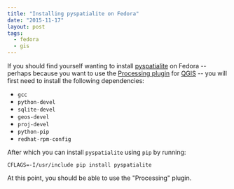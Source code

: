 ```yaml
---
title: "Installing pyspatialite on Fedora"
date: "2015-11-17"
layout: post
tags:
  - fedora
  - gis
---
```


If you should find yourself wanting to install [pyspatialite][] on
Fedora -- perhaps because you want to use the [Processing plugin][]
for [QGIS][] -- you will first need to install the following
dependencies:

[pyspatialite]: https://github.com/lokkju/pyspatialite
[processing plugin]: https://plugins.qgis.org/plugins/processing/
[qgis]: http://www.qgis.org/

- `gcc`
- `python-devel`
- `sqlite-devel`
- `geos-devel`
- `proj-devel`
- `python-pip`
- `redhat-rpm-config`

After which you can install `pyspatialite` using `pip` by running:

    CFLAGS=-I/usr/include pip install pyspatialite

At this point, you should be able to use the "Processing" plugin.

